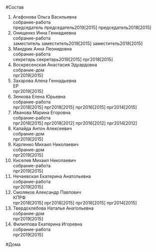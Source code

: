 #Состав  
1. Агафонова Ольга Васильевна  
    собрание-работа  
    председатель председатель2019[2015] председатель2018[2015]  
2. Онищенко Инна Геннадиевна  
    собрание-работа  
    заместитель заместитель2019[2015] заместитель2018[2015]  
3. Мандрик Анна Леонидовна  
    собрание-работа  
    секретарь секретарь2019[2015] прг2018[2015]  
4. Воскресенская Анастасия Эдуардовна  
    собрание-дом  
    прг2019[2015]  
5. Захарова Алена Геннадьевна  
    ЕР  
    прг2019[2015]  
6. Зенкова Елена Юрьевна  
    собрание-работа  
    прг2018[2015] прг2018[2015] прг2016[2015] прг2014[2015]  
7. Иванова Марина Егоровна  
    собрание-работа  
    прг2018[2015] прг2018[2012] прг2016[2012] прг2014[2012]  
8. Калайда Антон Алексеевич  
    собрание-дом  
    прг2019[2015]  
9. Карпенко Михаил Николаевич  
    собрание-дом  
    прг2019[2015]  
10. Киселев Михаил Николаевич  
    собрание-работа  
    прг2019[2015]  
11. Нечаевская Екатерина Анатольевна  
    собрание-работа  
    прг2019[2015]  
12. Смоляков Александр Павлович  
    КПРФ  
    прг2018[2015] прг2018[2015] прг2016[2015] прг2014[2015]  
13. Твердохлебова Наталья Анатольевна  
    собрание-дом  
    прг2019[2015]  
14. Филиппова Екатерина Игоревна  
    собрание-работа  
    прг2019[2015]  

#Дома  
